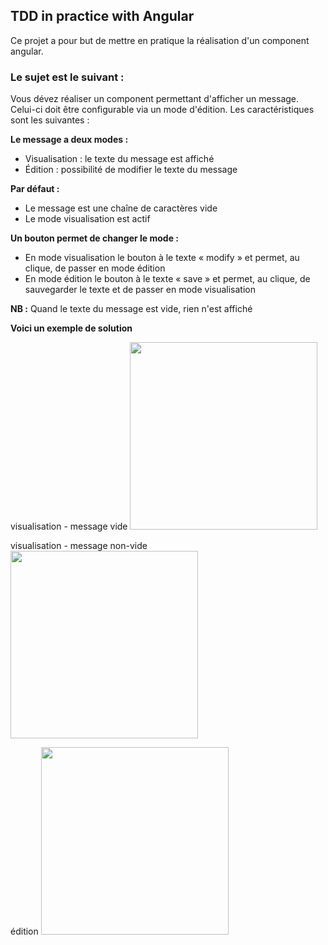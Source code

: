 ## TDD in practice with Angular

Ce projet a pour but de mettre en pratique la réalisation d'un component angular.

### Le sujet est le suivant :

Vous dévez réaliser un component permettant d'afficher un message. Celui-ci doit être configurable via un mode d'édition. 
Les caractéristiques sont les suivantes :

**Le message a deux modes :**
- Visualisation : le texte du message est affiché
- Édition : possibilité de modifier le texte du message

**Par défaut :**
- Le message est une chaîne de caractères vide
- Le mode visualisation est actif

**Un bouton permet de changer le mode :**
- En mode visualisation le bouton à le texte « modify » et permet, au clique, de passer en mode édition 
- En mode édition le bouton à le texte « save » et permet, au clique, de sauvegarder le texte et de passer en mode visualisation

**NB :** Quand le texte du message est vide, rien n'est affiché

**Voici un exemple de solution**

visualisation  - message vide
<img src="https://zupimages.net/up/19/23/yocy.png" width="300" />

visualisation - message non-vide
<img src="https://zupimages.net/up/19/23/q9sk.png" width="300" />

édition
<img src="https://zupimages.net/up/19/23/yocy.png" width="300" />